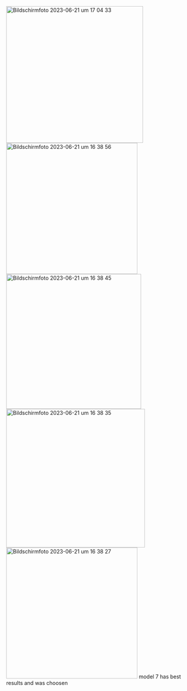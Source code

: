 <img width="366" alt="Bildschirm­foto 2023-06-21 um 17 04 33" src="https://github.com/mango-gremlin/Teamprojekt-Diagnosis-System/assets/116288221/4d653423-5237-40cb-b064-bffb781523ab">
<img width="351" alt="Bildschirm­foto 2023-06-21 um 16 38 56" src="https://github.com/mango-gremlin/Teamprojekt-Diagnosis-System/assets/116288221/4e9af4ae-d38a-4bd6-a888-ce888e251b10">
<img width="361" alt="Bildschirm­foto 2023-06-21 um 16 38 45" src="https://github.com/mango-gremlin/Teamprojekt-Diagnosis-System/assets/116288221/fd71be9d-ea88-48a8-acdb-aa9d8f9c661c">
<img width="371" alt="Bildschirm­foto 2023-06-21 um 16 38 35" src="https://github.com/mango-gremlin/Teamprojekt-Diagnosis-System/assets/116288221/755475b3-68b7-460a-a523-525bfe18558d">
<img width="351" alt="Bildschirm­foto 2023-06-21 um 16 38 27" src="https://github.com/mango-gremlin/Teamprojekt-Diagnosis-System/assets/116288221/1a2836f5-172d-4b71-8cd7-887da6b33a34">
model 7 has best results and was choosen
